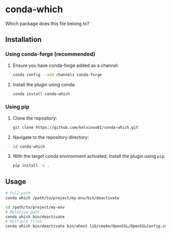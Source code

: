 # conda-which

Which package does this file belong to?



## Installation

### Using conda-forge (recommended)

1. Ensure you have conda-forge added as a channel:
   
   ```sh
   conda config --add channels conda-forge
   ```

2. Install the plugin using conda:
   
   ```sh
   conda install conda-which
   ```



### Using pip

1. Clone the repository:
   
   ```sh
   git clone https://github.com/kelvinou01/conda-which.git
   ```

2. Navigate to the repository directory:
   
   ```sh
   cd conda-which
   ```

3. With the target conda environment activated, install the plugin using `pip`:
   
   ```sh
   pip install -e .
   ```



## Usage

```sh
# Full path
conda which /path/to/project/my-env/bin/deactivate

cd /path/to/project/my-env
# Relative path
conda which bin/deactivate
# Multiple files
conda which bin/deactivate bin/ahost lib/cmake/OpenSSL/OpenSSLConfig.cmake
```

